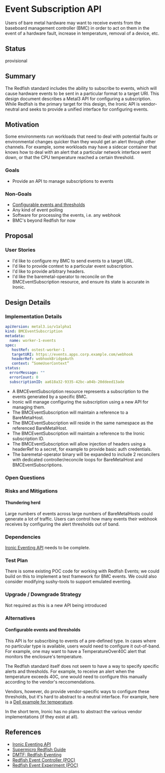<!--
 This work is licensed under a Creative Commons Attribution 3.0
 Unported License.

 http://creativecommons.org/licenses/by/3.0/legalcode
-->

# Event Subscription API

Users of bare metal hardware may want to receive events from the
baseboard management controller (BMC) in order to act on them in the
event of a hardware fault, increase in temperature, removal of a
device, etc.

## Status

provisional

## Summary

The Redfish standard includes the ability to subscribe to events, which
will cause hardware events to be sent in a particular format to a target
URI. This design document describes a Metal3 API for configuring a
subscription. While Redfish is the primary target for this design, the
Ironic API is vendor-neutral and seeks to provide a unified interface
for configuring events.

## Motivation

Some environments run workloads that need to deal with potential
faults or environmental changes quicker than they would get an alert
through other channels. For example, some workloads may have a sidecar
container that knows how to deal with an alert that a particular network
interface went down, or that the CPU temperature reached a certain
threshold.

### Goals

- Provide an API to manage subscriptions to events

### Non-Goals

- [Configurable events and thresholds](#configurable-events-and-thresholds)
- Any kind of event polling
- Software for processing the events, i.e. any webhook
- BMC's beyond Redfish for now

## Proposal

### User Stories

- I'd like to configure my BMC to send events to a target URL.
- I'd like to provide context to a particular event subscription.
- I'd like to provide arbitrary headers.
- I'd like the baremetal-operator to reconcile on the
  BMCEventSubscription resource, and ensure its state is accurate in
  Ironic.

## Design Details

### Implementation Details

```yaml
apiVersion: metal3.io/v1alpha1
kind: BMCEventSubscription
metadata:
  name: worker-1-events
spec:
   hostRef: ostest-worker-1
   targetURI: https://events.apps.corp.example.com/webhook
   headerRef: webhookBridgeAuth
   context: “SomeUserContext”
status:
  errorMessage: ""
  errorCount: 0
  subscriptionID: aa618a32-9335-42bc-a04b-20ddeed13ade
```

- A BMCEventSubscription resource represents a subscription to the events generated
  by a specific BMC.
- Ironic will manage configuring the subscription using a new API for managing them.
- The BMCEventSubscription will maintain a reference to a BareMetalHost.
- The BMCEventSubscription will reside in the same namespace as the referenced
  BareMetalHost.
- The BMCEventSubscription will maintain a reference to the Ironic
  subscription ID.
- The BMCEventSubscription will allow injection of headers using a
  headerRef to a secret, for example to provide basic auth
  credentials.
- The baremetal-operator binary will be expanded to include 2
  reconcilers with dedicated controller/reconcile loops for
  BareMetalHost and BMCEventSubscriptions.

### Open Questions

### Risks and Mitigations

#### Thundering herd

Large numbers of events across large numbers of BareMetalHosts could generate a
lot of traffic. Users can control how many events their webhook receives by
configuring the alert thresholds out of band.

### Dependencies

[Ironic Eventing API](https://storyboard.openstack.org/#!/story/2008366)
needs to be complete.

### Test Plan

There is some existing POC code for working with Redfish Events; we
could build on this to implement a test framework for BMC events. We could
also consider modifying sushy-tools to support emulated eventing.

### Upgrade / Downgrade Strategy

Not required as this is a new API being introduced

### Alternatives

#### Configurable events and thresholds

This API is for subscribing to events of a pre-defined type. In cases
where no particular type is available, users would need to configure it
out-of-band. For example, one may want to have a TemperatureOver40C
alert that monitors the enclosure's temperature.

The Redfish standard itself does not seem to have a way to specify
specific alerts and thresholds. For example, to receive an alert when
the temperature exceeds 40C, one would need to configure this manually
according to the vendor's reccomendations.

Vendors, however, do provide vendor-specific ways to configure these
thresholds, but it's hard to abstract to a neutral interface. For
example, here is a [Dell example for temperature](https://www.dell.com/support/manuals/en-jm/idrac9-lifecycle-controller-v4.x-series/idrac9_4.00.00.00_redfishapiguide_pub/temperature?guid=guid-5a798111-407b-485d-b6fb-7d6e367d4ad4&lang=en-us).

In the short term, Ironic has no plans to abstract the various vendor
implementations (if they exist at all).

## References

- [Ironic Eventing API](https://storyboard.openstack.org/#!/story/2008366)
- [Supermicro Redfish Guide](https://www.supermicro.com/manuals/other/RedfishRefGuide.pdf)
- [DMTF: Redfish Eventing](https://www.dmtf.org/sites/default/files/Redfish%20School%20-%20Events.pdf)
- [Redfish Event Controller (POC)](https://github.com/dhellmann/redfish-event-controller)
- [Redfish Event Experiment (POC)](https://github.com/dhellmann/redfish-event-experiment)
